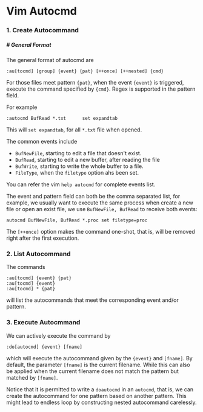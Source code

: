 # Vim Autocmd

### 1. Create Autocommand

##### # General Format

The general format of autocmd are

```vim
:au[tocmd] [group] {event} {pat} [++once] [++nested] {cmd}
```

For those files meet pattern `{pat}`, when the event `{event}` is triggered, execute the command specified by `{cmd}`. Regex is supported in the pattern field.

For example

```vim
:autocmd BufRead *.txt		set expandtab
```

This will `set expandtab`, for all `*.txt` file when opened.

The common events include

- `BufNewFile`, starting to edit a file that doesn't exist.
- `BufRead`, starting to edit a new buffer, after reading the file
- `BufWrite`, starting to write the whole buffer to a file.
- `FileType`, when the `filetype` option ahs been set.

You can refer the vim `help autocmd` for complete events list.

The event and pattern field can both be the comma separated list, for example, we usually want to execute the same process when create a new file or open an exist file, we use `BufNewFile, BufRead` to receive both events:

```vim
autocmd BufNewFile, BufRead *.proc set filetype=proc
```

The `[++once]` option makes the command one-shot, that is, will be removed right after the first execution.







### 2. List Autocommand

The commands 

```vim
:au[tocmd] {event} {pat}
:au[tocmd] {event}
:au[tocmd] * {pat}
```

will list the autocommands that meet the corresponding event and/or pattern.







### 3. Execute Autocmmand

We can actively execute the command by

```vim
:do[autocmd] {event} [fname]
```

which will execute the autocommand given by the `{event}` and `[fname]`. By default, the parameter `[fname]` is the current filename. While this can also be applied when the current filename does not match the pattern but matched by `[fname]`.

Notice that it is permitted to write a `doautocmd` in an `autocmd`, that is, we can create the autocommand for one pattern based on another pattern. This might lead to endless loop by constructing nested autocommand carelessly.

